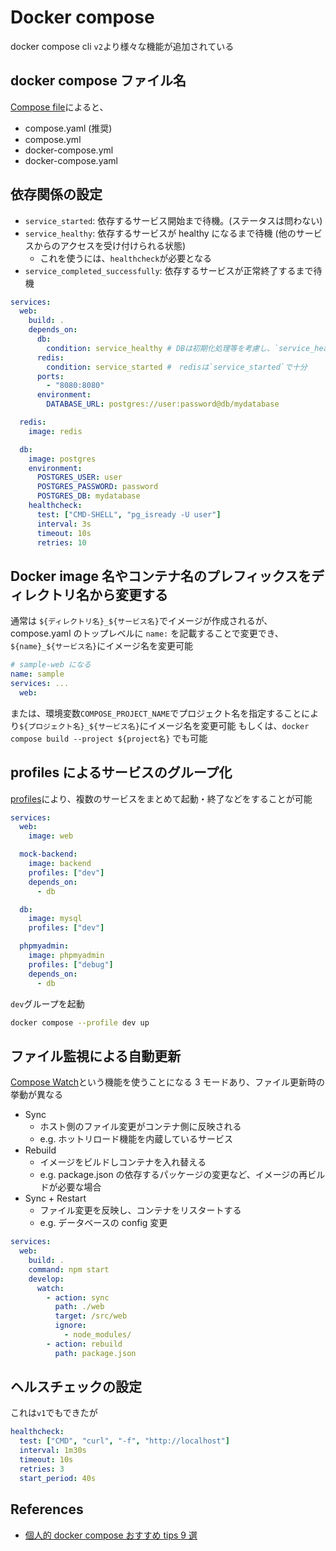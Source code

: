 # Docker compose

docker compose cli `v2`より様々な機能が追加されている

## docker compose ファイル名

[Compose file](https://docs.docker.com/compose/compose-application-model/#the-compose-file)によると、

- compose.yaml (推奨)
- compose.yml
- docker-compose.yml
- docker-compose.yaml

## 依存関係の設定

- `service_started`: 依存するサービス開始まで待機。(ステータスは問わない)
- `service_healthy`: 依存するサービスが healthy になるまで待機 (他のサービスからのアクセスを受け付けられる状態)
  - これを使うには、`healthcheck`が必要となる
- `service_completed_successfully`: 依存するサービスが正常終了するまで待機

```yml
services:
  web:
    build: .
    depends_on:
      db:
        condition: service_healthy # DBは初期化処理等を考慮し、`service_healthy`を指定
      redis:
        condition: service_started #　redisは`service_started`で十分
      ports:
        - "8080:8080"
      environment:
        DATABASE_URL: postgres://user:password@db/mydatabase

  redis:
    image: redis

  db:
    image: postgres
    environment:
      POSTGRES_USER: user
      POSTGRES_PASSWORD: password
      POSTGRES_DB: mydatabase
    healthcheck:
      test: ["CMD-SHELL", "pg_isready -U user"]
      interval: 3s
      timeout: 10s
      retries: 10
```

## Docker image 名やコンテナ名のプレフィックスをディレクトリ名から変更する

通常は `${ディレクトリ名}_${サービス名}`でイメージが作成されるが、compose.yaml のトップレベルに `name:` を記載することで変更でき、`${name}_${サービス名}`にイメージ名を変更可能

```yml
# sample-web になる
name: sample
services: ...
  web:
```

または、環境変数`COMPOSE_PROJECT_NAME`でプロジェクト名を指定することにより`${プロジェクト名}_${サービス名}`にイメージ名を変更可能
もしくは、`docker compose build --project ${project名}` でも可能

## profiles によるサービスのグループ化

[profiles](https://docs.docker.com/compose/profiles/)により、複数のサービスをまとめて起動・終了などをすることが可能

```yml
services:
  web:
    image: web

  mock-backend:
    image: backend
    profiles: ["dev"]
    depends_on:
      - db

  db:
    image: mysql
    profiles: ["dev"]

  phpmyadmin:
    image: phpmyadmin
    profiles: ["debug"]
    depends_on:
      - db
```

`dev`グループを起動

```sh
docker compose --profile dev up
```

## ファイル監視による自動更新

[Compose Watch](https://docs.docker.com/compose/file-watch/)という機能を使うことになる
3 モードあり、ファイル更新時の挙動が異なる

- Sync
  - ホスト側のファイル変更がコンテナ側に反映される
  - e.g. ホットリロード機能を内蔵しているサービス
- Rebuild
  - イメージをビルドしコンテナを入れ替える
  - e.g. package.json の依存するパッケージの変更など、イメージの再ビルドが必要な場合
- Sync + Restart
  - ファイル変更を反映し、コンテナをリスタートする
  - e.g. データベースの config 変更

```yml
services:
  web:
    build: .
    command: npm start
    develop:
      watch:
        - action: sync
          path: ./web
          target: /src/web
          ignore:
            - node_modules/
        - action: rebuild
          path: package.json
```

## ヘルスチェックの設定

これは`v1`でもできたが

```yml
healthcheck:
  test: ["CMD", "curl", "-f", "http://localhost"]
  interval: 1m30s
  timeout: 10s
  retries: 3
  start_period: 40s
```

## References

- [個人的 docker compose おすすめ tips 9 選](https://future-architect.github.io/articles/20240620a/)
